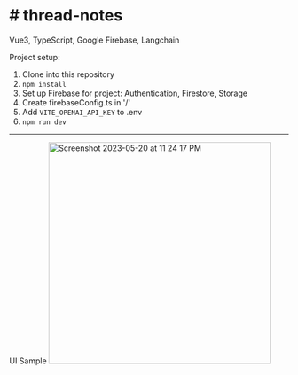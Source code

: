 # \# thread-notes

Vue3, TypeScript, Google Firebase, Langchain

Project setup:

1. Clone into this repository
2. `npm install`
3. Set up Firebase for project: Authentication, Firestore, Storage
4. Create firebaseConfig.ts in '/'
5. Add `VITE_OPENAI_API_KEY` to .env
6. `npm run dev`

<hr/>

UI Sample
<img width="400" alt="Screenshot 2023-05-20 at 11 24 17 PM" src="https://github.com/zackklimek/thread-notes/assets/47435851/02aac84c-53dc-49fd-a6b7-1e12b6ac4804">
